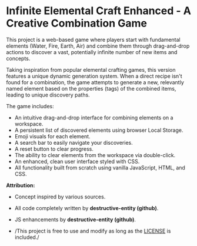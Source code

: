 # Infinite Elemental Craft Enhanced - A Creative Combination Game

This project is a web-based game where players start with fundamental elements (Water, Fire, Earth, Air) and combine them through drag-and-drop actions to discover a vast, potentially infinite number of new items and concepts.

Taking inspiration from popular elemental crafting games, this version features a unique dynamic generation system. When a direct recipe isn't found for a combination, the game attempts to generate a new, relevantly named element based on the properties (tags) of the combined items, leading to unique discovery paths.

The game includes:

*   An intuitive drag-and-drop interface for combining elements on a workspace.
*   A persistent list of discovered elements using browser Local Storage.
*   Emoji visuals for each element.
*   A search bar to easily navigate your discoveries.
*   A reset button to clear progress.
*   The ability to clear elements from the workspace via double-click.
*   An enhanced, clean user interface styled with CSS.
*   All functionality built from scratch using vanilla JavaScript, HTML, and CSS.

**Attribution:**

*   Concept inspired by various sources.
*   All code completely written by **destructive-entity (github)**.
*   JS enhancements by **destructive-entity (github)**.

*   /This project is free to use and modify as long as the [LICENSE](LICENSE) is included./

